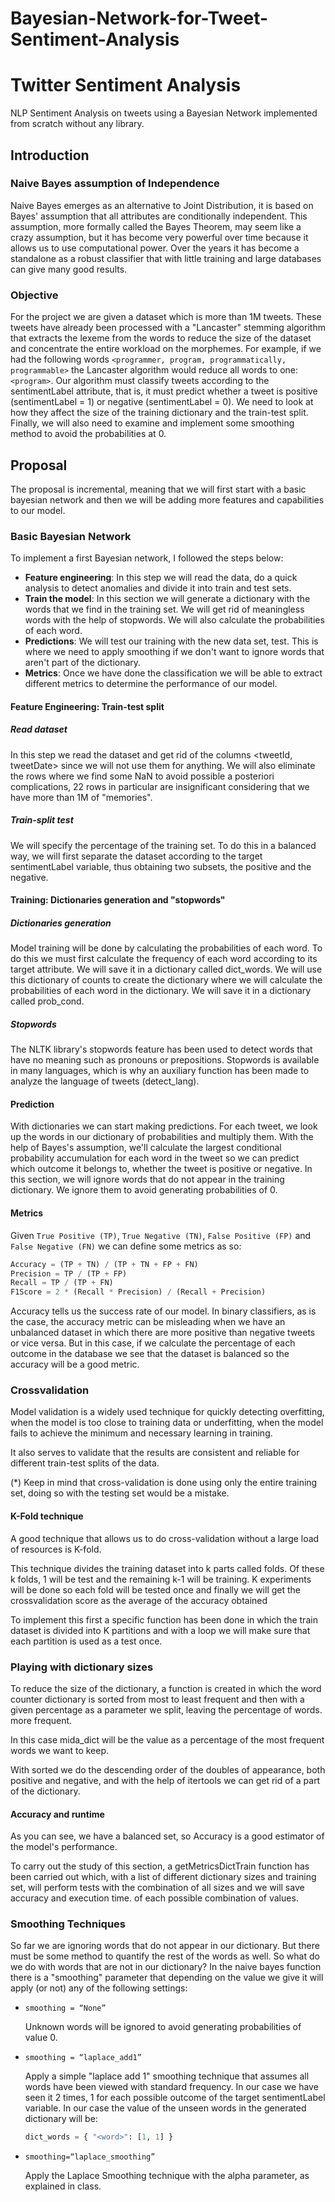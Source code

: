 # Bayesian-Network-for-Tweet-Sentiment-Analysis

# Twitter Sentiment Analysis
NLP Sentiment Analysis on tweets using a Bayesian Network implemented from scratch without any library.

## Introduction
### Naive Bayes assumption of Independence
Naive Bayes emerges as an alternative to Joint Distribution, it is based on Bayes' assumption that all attributes are conditionally independent. This assumption, more formally called the Bayes Theorem, may seem like a crazy assumption, but it has become very powerful over time because it allows us to use computational power. Over the years it has become a standalone as a robust classifier that with little training and large databases can give many good results.

### Objective
For the project we are given a dataset which is more than 1M tweets.
These tweets have already been processed with a "Lancaster" stemming algorithm that extracts the lexeme from the words to reduce the size of the dataset and concentrate the entire workload on the morphemes.
For example, if we had the following words `<programmer, program, programmatically, programmable>` the Lancaster algorithm would reduce all words to one: `<program>`.
Our algorithm must classify tweets according to the sentimentLabel attribute, that is, it must predict whether a tweet is positive (sentimentLabel = 1) or negative (sentimentLabel = 0).
We need to look at how they affect the size of the training dictionary and the train-test split.
Finally, we will also need to examine and implement some smoothing method to avoid the probabilities at 0.

## Proposal
The proposal is incremental, meaning that we will first start with a basic bayesian network and then we will be adding more features and capabilities to our model.

### Basic Bayesian Network
To implement a first Bayesian network, I followed the steps below:
-  **Feature engineering**: In this step we will read the data, do a quick analysis to detect anomalies and divide it into train and test sets.
-  **Train the model**: In this section we will generate a dictionary with the words that we find in the training set. We will get rid of meaningless words with the help of stopwords.
We will also calculate the probabilities of each word.
-  **Predictions**: We will test our training with the new data set, test. This is where we need to apply smoothing if we don't want to ignore words that aren't part of the dictionary.
-  **Metrics**: Once we have done the classification we will be able to extract different metrics to determine the performance of our model.

#### Feature Engineering: Train-test split
##### Read dataset
In this step we read the dataset and get rid of the columns <tweetId, tweetDate> since we will not use them for anything.
We will also eliminate the rows where we find some NaN to avoid possible a posteriori complications, 22 rows in particular are insignificant considering that we have more than 1M of "memories".
##### Train-split test
We will specify the percentage of the training set.
To do this in a balanced way, we will first separate the dataset according to the target sentimentLabel variable, thus obtaining two subsets, the positive and the negative.
#### Training: Dictionaries generation and "stopwords"
##### Dictionaries generation
Model training will be done by calculating the probabilities of each word.
To do this we must first calculate the frequency of each word according to its target attribute. We will save it in a dictionary called dict_words.
We will use this dictionary of counts to create the dictionary where we will calculate the probabilities of each word in the dictionary. We will save it in a dictionary called prob_cond.

##### Stopwords
The NLTK library's stopwords feature has been used to detect words that have no meaning such as pronouns or prepositions.
Stopwords is available in many languages, which is why an auxiliary function has been made to analyze the language of tweets (detect_lang).

#### Prediction
With dictionaries we can start making predictions.
For each tweet, we look up the words in our dictionary of probabilities and multiply them.
With the help of Bayes's assumption, we'll calculate the largest conditional probability accumulation for each word in the tweet so we can predict which outcome it belongs to, whether the tweet is positive or negative.
In this section, we will ignore words that do not appear in the training dictionary. We ignore them to avoid generating probabilities of 0.

#### Metrics
Given  `True Positive (TP)`, `True Negative (TN)`, `False Positive (FP)` and `False Negative (FN)` we can define some metrics as so:
```python
Accuracy = (TP + TN) / (TP + TN + FP + FN)
Precision = TP / (TP + FP)
Recall = TP / (TP + FN)
F1Score = 2 * (Recall * Precision) / (Recall + Precision)
```

Accuracy tells us the success rate of our model.
In binary classifiers, as is the case, the accuracy metric can be misleading when we have an unbalanced dataset in which there are more positive than negative tweets or vice versa.
But in this case, if we calculate the percentage of each outcome in the database we see that the dataset is balanced so the accuracy will be a good metric.

### Crossvalidation
Model validation is a widely used technique for quickly detecting overfitting, when the model is too close to training data or underfitting, when the model fails to achieve the minimum and necessary learning in training.

It also serves to validate that the results are consistent and reliable for different train-test splits of the data.

(*) Keep in mind that cross-validation is done using only the entire training set, doing so with the testing set would be a mistake.

#### K-Fold technique
A good technique that allows us to do cross-validation without a large load of resources is K-fold.

This technique divides the training dataset into k parts called folds. Of these k folds, 1 will be test and the remaining k-1 will be training. K experiments will be done so each fold will be tested once and finally we will get the crossvalidation score as the average of the accuracy obtained

To implement this first a specific function has been done in which the train dataset is divided into K partitions and with a loop we will make sure that each partition is used as a test once.

### Playing with dictionary sizes
To reduce the size of the dictionary, a function is created in which the word counter dictionary is sorted from most to least frequent and then with a given percentage as a parameter we split, leaving the percentage of words. more frequent.

In this case mida_dict will be the value as a percentage of the most frequent words we want to keep.

With sorted we do the descending order of the doubles of appearance, both positive and negative, and with the help of itertools we can get rid of a part of the dictionary.

#### Accuracy and runtime
As you can see, we have a balanced set, so Accuracy is a good estimator of the model's performance.

To carry out the study of this section, a getMetricsDictTrain function has been carried out which, with a list of different dictionary sizes and training set, will perform tests with the combination of all sizes and we will save accuracy and execution time. of each possible combination of values.
### Smoothing Techniques
So far we are ignoring words that do not appear in our dictionary. But there must be some method to quantify the rest of the words as well.
So what do we do with words that are not in our dictionary?
In the naive bayes function there is a "smoothing" parameter that depending on the value we give it will apply (or not) any of the following settings:
- `smoothing = “None”`
  
  Unknown words will be ignored to avoid generating probabilities of value 0.

- `smoothing = “laplace_add1”`

  Apply a simple "laplace add 1" smoothing technique that assumes all
words have been viewed with standard frequency.
  In our case we have seen it 2 times, 1 for each possible outcome of the target sentimentLabel variable.
  In our case the value of the unseen words in the generated dictionary will be:
  ```python
  dict_words = { "<word>": [1, 1] }
  ```

- `smoothing=“laplace_smoothing”`
  
  Apply the Laplace Smoothing technique with the alpha parameter, as explained in
class.
  
